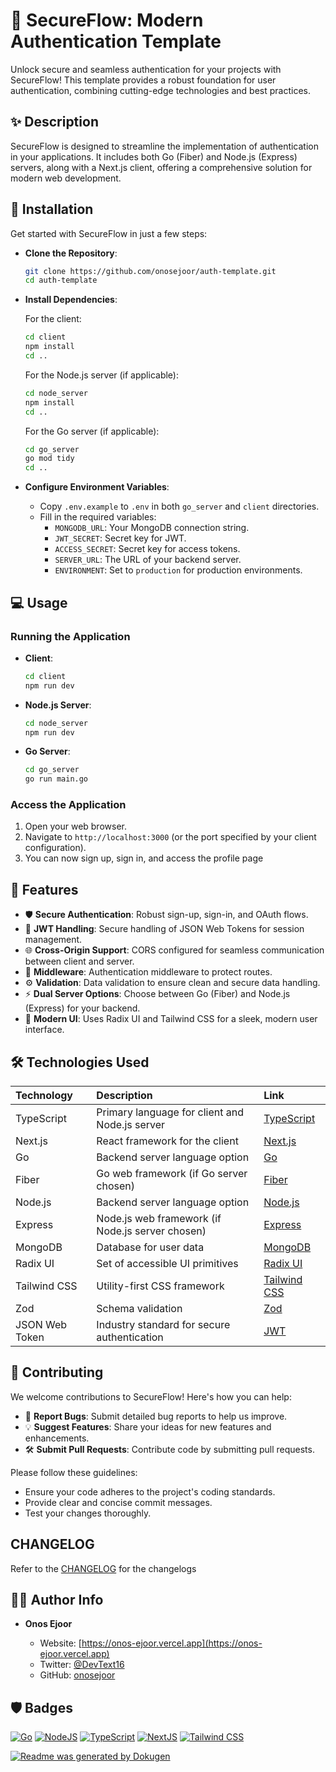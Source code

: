 # 🔑 SecureFlow: Modern Authentication Template

Unlock secure and seamless authentication for your projects with SecureFlow! This template provides a robust foundation for user authentication, combining cutting-edge technologies and best practices.

## ✨ Description

SecureFlow is designed to streamline the implementation of authentication in your applications. It includes both Go (Fiber) and Node.js (Express) servers, along with a Next.js client, offering a comprehensive solution for modern web development.

## 🚀 Installation

Get started with SecureFlow in just a few steps:

- **Clone the Repository**:

  ```bash
  git clone https://github.com/onosejoor/auth-template.git
  cd auth-template
  ```

- **Install Dependencies**:

  For the client:

  ```bash
  cd client
  npm install
  cd ..
  ```

  For the Node.js server (if applicable):

  ```bash
  cd node_server
  npm install
  cd ..
  ```

  For the Go server (if applicable):

  ```bash
  cd go_server
  go mod tidy
  cd ..
  ```

- **Configure Environment Variables**:
  - Copy `.env.example` to `.env` in both `go_server` and `client` directories.
  - Fill in the required variables:
    - `MONGODB_URL`: Your MongoDB connection string.
    - `JWT_SECRET`: Secret key for JWT.
    - `ACCESS_SECRET`: Secret key for access tokens.
    - `SERVER_URL`: The URL of your backend server.
    - `ENVIRONMENT`: Set to `production` for production environments.

## 💻 Usage

### Running the Application

- **Client**:

  ```bash
  cd client
  npm run dev
  ```

- **Node.js Server**:

  ```bash
  cd node_server
  npm run dev
  ```

- **Go Server**:
  ```bash
  cd go_server
  go run main.go
  ```

### Access the Application

1.  Open your web browser.
2.  Navigate to `http://localhost:3000` (or the port specified by your client configuration).
3.  You can now sign up, sign in, and access the profile page

## 🌟 Features

- 🛡️ **Secure Authentication**: Robust sign-up, sign-in, and OAuth flows.
- 🔑 **JWT Handling**: Secure handling of JSON Web Tokens for session management.
- 🌐 **Cross-Origin Support**: CORS configured for seamless communication between client and server.
- 🚦 **Middleware**: Authentication middleware to protect routes.
- ⚙️ **Validation**: Data validation to ensure clean and secure data handling.
- ⚡ **Dual Server Options**: Choose between Go (Fiber) and Node.js (Express) for your backend.
- 🎨 **Modern UI**: Uses Radix UI and Tailwind CSS for a sleek, modern user interface.

## 🛠️ Technologies Used

| Technology     | Description                                      | Link                                          |
| :------------- | :----------------------------------------------- | :-------------------------------------------- |
| TypeScript     | Primary language for client and Node.js server   | [TypeScript](https://www.typescriptlang.org/) |
| Next.js        | React framework for the client                   | [Next.js](https://nextjs.org/)                |
| Go             | Backend server language option                   | [Go](https://go.dev/)                         |
| Fiber          | Go web framework (if Go server chosen)           | [Fiber](https://gofiber.io/)                  |
| Node.js        | Backend server language option                   | [Node.js](https://nodejs.org/)                |
| Express        | Node.js web framework (if Node.js server chosen) | [Express](https://expressjs.com/)             |
| MongoDB        | Database for user data                           | [MongoDB](https://www.mongodb.com/)           |
| Radix UI       | Set of accessible UI primitives                  | [Radix UI](https://www.radix-ui.com/)         |
| Tailwind CSS   | Utility-first CSS framework                      | [Tailwind CSS](https://tailwindcss.com/)      |
| Zod            | Schema validation                                | [Zod](https://zod.dev/)                       |
| JSON Web Token | Industry standard for secure authentication      | [JWT](https://jwt.io/)                        |

## 🎉 Contributing

We welcome contributions to SecureFlow! Here's how you can help:

- 🐛 **Report Bugs**: Submit detailed bug reports to help us improve.
- 💡 **Suggest Features**: Share your ideas for new features and enhancements.
- 🛠️ **Submit Pull Requests**: Contribute code by submitting pull requests.

Please follow these guidelines:

- Ensure your code adheres to the project's coding standards.
- Provide clear and concise commit messages.
- Test your changes thoroughly.

## CHANGELOG

Refer to the [CHANGELOG](./CHANGELOG.md) for the changelogs


## 👨‍💻 Author Info

- **Onos Ejoor**

  - Website: [https://onos-ejoor.vercel.app](https://onos-ejoor.vercel.app)
  - Twitter: [@DevText16](https://twitter.com/DevText16)
  - GitHub: [onosejoor](https://github.com/onosejoor)

## 🛡️ Badges

[![Go](https://img.shields.io/badge/go-%2300ADD8.svg?style=for-the-badge&logo=go&logoColor=white)](https://go.dev/)
[![NodeJS](https://img.shields.io/badge/node.js-%2343853D.svg?style=for-the-badge&logo=node.js&logoColor=white)](https://nodejs.org/)
[![TypeScript](https://img.shields.io/badge/typescript-%23007ACC.svg?style=for-the-badge&logo=typescript&logoColor=white)](https://www.typescriptlang.org/)
[![NextJS](https://img.shields.io/badge/next.js-%23000000.svg?style=for-the-badge&logo=next.js&logoColor=white)](https://nextjs.org/)
[![Tailwind CSS](https://img.shields.io/badge/tailwindcss-%2338B2AC.svg?style=for-the-badge&logo=tailwind-css&logoColor=white)](https://tailwindcss.com/)

[![Readme was generated by Dokugen](https://img.shields.io/badge/Readme%20was%20generated%20by-Dokugen-brightgreen)](https://www.npmjs.com/package/dokugen)
